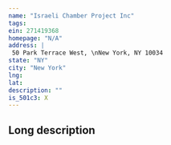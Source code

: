```yaml
---
name: "Israeli Chamber Project Inc"
tags:
ein: 271419368
homepage: "N/A"
address: |
 50 Park Terrace West, \nNew York, NY 10034
state: "NY"
city: "New York"
lng: 
lat: 
description: ""
is_501c3: X
---
```


## Long description


